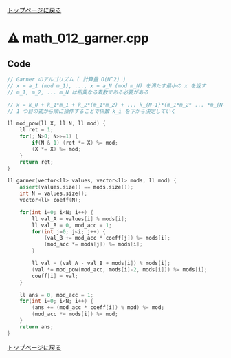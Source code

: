 <!-- mathjax config similar to math.stackexchange -->
<script type="text/javascript"
  src="https://cdn.mathjax.org/mathjax/latest/MathJax.js?config=TeX-AMS-MML_HTMLorMML">
</script>
<script type="text/x-mathjax-config">
  MathJax.Hub.Config({
    TeX: { equationNumbers: { autoNumber: "AMS" }},
    tex2jax: {
      inlineMath: [ ['$','$'] ],
      processEscapes: true
    },
    "HTML-CSS": { matchFontHeight: false },
    displayAlign: "left",
    displayIndent: "2em"
  });
</script>

<script type="text/javascript" src="https://cdnjs.cloudflare.com/ajax/libs/jquery/3.4.1/jquery.min.js"></script>
<link rel="stylesheet" href="../css/copy-button.css" />
<script type="text/javascript" src="../js/balloons.js"></script>
<script type="text/javascript" src="../js/copy-button.js"></script>



[トップページに戻る](../index.html)

# :warning: math\_012\_garner.cpp

## Code

```cpp
// Garner のアルゴリズム ( 計算量 O(N^2) )
// x ≡ a_1 (mod m_1), ..., x ≡ a_N (mod m_N) を満たす最小の x を返す
// m_1, m_2, ... m_N は相異なる素数である必要がある

// x = k_0 + k_1*m_1 + k_2*(m_1*m_2) + ... k_{N-1}*(m_1*m_2* ... *m_{N-1}) として、
// 1 つ目の式から順に操作することで係数 k_i を下から決定していく

ll mod_pow(ll X, ll N, ll mod) {
    ll ret = 1;
    for(; N>0; N>>=1) {
        if(N & 1) (ret *= X) %= mod;
        (X *= X) %= mod;
    }
    return ret;
}

ll garner(vector<ll> values, vector<ll> mods, ll mod) {
    assert(values.size() == mods.size());
    int N = values.size();
    vector<ll> coeff(N);

    for(int i=0; i<N; i++) {
        ll val_A = values[i] % mods[i];
        ll val_B = 0, mod_acc = 1;
        for(int j=0; j<i; j++) {
            (val_B += mod_acc * coeff[j]) %= mods[i];
            (mod_acc *= mods[j]) %= mods[i];
        }

        ll val = (val_A - val_B + mods[i]) % mods[i];
        (val *= mod_pow(mod_acc, mods[i]-2, mods[i])) %= mods[i];
        coeff[i] = val;
    }

    ll ans = 0, mod_acc = 1;
    for(int i=0; i<N; i++) {
        (ans += (mod_acc * coeff[i]) % mod) %= mod;
        (mod_acc *= mods[i]) %= mod;
    }
    return ans;
}

```

[トップページに戻る](../index.html)
